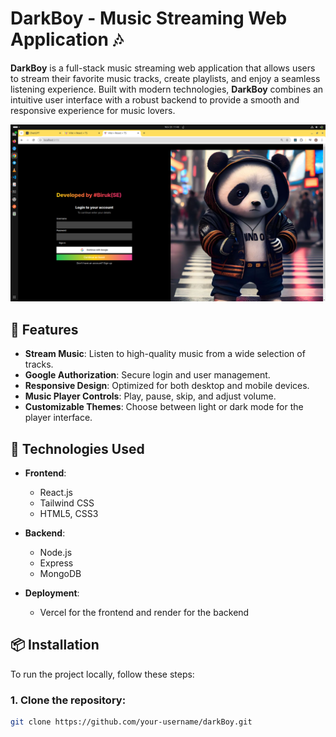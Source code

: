 # DarkBoy - Music Streaming Web Application 🎶

**DarkBoy** is a full-stack music streaming web application that allows users to stream their favorite music tracks, create playlists, and enjoy a seamless listening experience. Built with modern technologies, **DarkBoy** combines an intuitive user interface with a robust backend to provide a smooth and responsive experience for music lovers.

![DarkBoy Screenshot](newProj.png)  <!-- Replace with your actual screenshot URL -->

## 🚀 Features

- **Stream Music**: Listen to high-quality music from a wide selection of tracks.
- **Google Authorization**: Secure login and user management.
- **Responsive Design**: Optimized for both desktop and mobile devices.
- **Music Player Controls**: Play, pause, skip, and adjust volume.
- **Customizable Themes**: Choose between light or dark mode for the player interface.

## 🔧 Technologies Used

- **Frontend**: 
  - React.js
  - Tailwind CSS
  - HTML5, CSS3
- **Backend**:
  - Node.js
  - Express
  - MongoDB

- **Deployment**:
  - Vercel for the frontend and render for the backend

## 📦 Installation

To run the project locally, follow these steps:

### 1. Clone the repository:
```bash
git clone https://github.com/your-username/darkBoy.git
